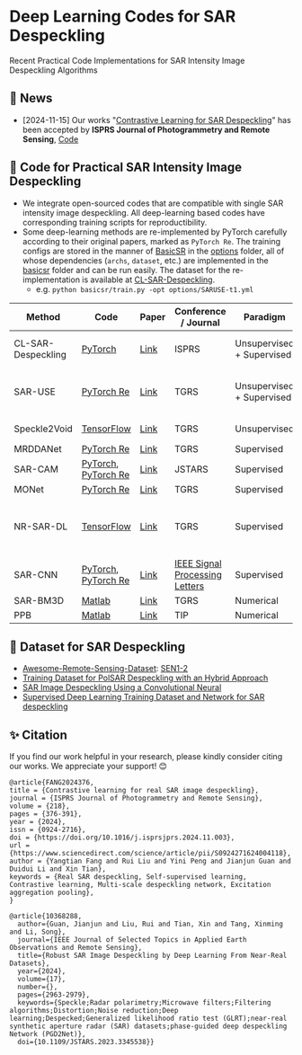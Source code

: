 # Deep Learning Codes for SAR Despeckling
Recent Practical Code Implementations for SAR Intensity Image Despeckling Algorithms

## 📰 News
- [2024-11-15] Our works "[Contrastive Learning for SAR Despeckling](https://www.sciencedirect.com/science/article/pii/S0924271624004118)" has been accepted by **ISPRS Journal of Photogrammetry and Remote Sensing**, [Code](https://github.com/YangtianFang2002/CL-SAR-Despeckling)

## 🎈 Code for Practical SAR Intensity Image Despeckling
- We integrate open-sourced codes that are compatible with single SAR intensity image despeckling. All deep-learning based codes have corresponding training scripts for reproductibility.
- Some deep-learning methods are re-implemented by PyTorch carefully according to their original papers, marked as `PyTorch Re`. The training configs are stored in the manner of [BasicSR](https://github.com/XPixelGroup/BasicSR) in the [options](options) folder, all of whose dependencies (`archs`, `dataset`, etc.) are implemented in the [basicsr](basicsr) folder and can be run easily. The dataset for the re-implementation is available at [CL-SAR-Despeckling](https://github.com/YangtianFang2002/CL-SAR-Despeckling).
  - e.g. `python basicsr/train.py -opt options/SARUSE-t1.yml`

| Method             | Code                                                         | Paper                                                        | Conference / Journal                                         | Paradigm                  | Dataset                                                      | Year |
| ------------------ | ------------------------------------------------------------ | ------------------------------------------------------------ | ------------------------------------------------------------ | ------------------------- | ------------------------------------------------------------ | ---- |
| CL-SAR-Despeckling | [PyTorch](https://github.com/YangtianFang2002/CL-SAR-Despeckling) | [Link](https://www.sciencedirect.com/science/article/pii/S0924271624004118) | ISPRS                                                        | Unsupervised + Supervised | [Real SAR Images](https://github.com/guan-jianjun/SAR-despeckle)(Public) + [Synthetic](https://ieeexplore.ieee.org/abstract/document/7907303) | 2024 |
| SAR-USE            | [PyTorch Re](options/SARUSE-t1.yml)                          | [Link](https://ieeexplore.ieee.org/abstract/document/10005116) | TGRS                                                         | Unsupervised + Supervised | Synthetic (Waterloo, UC Merced land-use, BSD300)             | 2023 |
| Speckle2Void       | [TensorFlow](https://github.com/diegovalsesia/speckle2void) | [Link](https://ieeexplore.ieee.org/abstract/document/9383788) | TGRS                                                         | Unsupervised              | Real SAR Images                                              | 2021 |
| MRDDANet           | [PyTorch Re](options/MRDDANet-t2.yml)                        | [Link](https://ieeexplore.ieee.org/abstract/document/9526864) | TGRS                                                         | Supervised                | Synthetic                                                    | 2021 |
| SAR-CAM            | [PyTorch](https://github.com/JK-the-Ko/SAR-CAM), [PyTorch Re](options/SARCAM-t1.yml) | [Link](https://ieeexplore.ieee.org/abstract/document/9633208) | JSTARS                                                       | Supervised                | Synthetic                                                    | 2021 |
| MONet              | [PyTorch Re](options/MONet-t2.yml)                           | [Link](https://ieeexplore.ieee.org/abstract/document/9261137) | TGRS                                                         | Supervised                | Synthetic                                                    | 2020 |
| NR-SAR-DL          | [TensorFlow](https://github.com/ZX-HUB561/NR-SAR-DL/tree/master) | [Link](https://ieeexplore.ieee.org/abstract/document/9091002) | TGRS                                                         | Supervised                | Private Multitemporal  Sentinel-1 Real SAR Images            | 2020 |
| SAR-CNN            | [PyTorch](https://github.com/grip-unina/SAR-CNN), [PyTorch Re](options/SARCNN-t3.yml) | [Link](https://ieeexplore.ieee.org/abstract/document/8053792) | [IEEE Signal Processing Letters](https://ieeexplore.ieee.org/xpl/RecentIssue.jsp?punumber=97) | Supervised                | Synthetic                                                    | 2017 |
| SAR-BM3D           | [Matlab](https://www.grip.unina.it/download/prog/SAR-BM3D/version_1.0/) | [Link](https://ieeexplore.ieee.org/abstract/document/5989862) | TGRS                                                         | Numerical                 | /                                                            | 2011 |
| PPB                | [Matlab](https://www.charles-deledalle.fr/pages/ppb.php#download) | [Link](https://ieeexplore.ieee.org/abstract/document/5196737) | TIP                                                          | Numerical                 | /                                                            | 2009 |

## 🧱 Dataset for SAR Despeckling
- [Awesome-Remote-Sensing-Dataset](https://github.com/IenLong/Awesome-Remote-Sensing-Dataset): [SEN1-2](https://mediatum.ub.tum.de/1436631)
- [Training Dataset for PolSAR Despeckling with an Hybrid Approach](https://github.com/impress-parthenope/PolSAR-despeckling-with-an-hybrid-approach/releases/tag/data)
- [SAR Image Despeckling Using a Convolutional Neural](https://www.kaggle.com/code/javidtheimmortal/sar-image-despeckling-using-a-convolutional-neural/data)
- [Supervised Deep Learning Training Dataset and Network for SAR despeckling](https://github.com/guan-jianjun/SAR-despeckle)

## ✨ Citation
If you find our work helpful in your research, please kindly consider citing our works. We appreciate your support! 😊

```
@article{FANG2024376,
title = {Contrastive learning for real SAR image despeckling},
journal = {ISPRS Journal of Photogrammetry and Remote Sensing},
volume = {218},
pages = {376-391},
year = {2024},
issn = {0924-2716},
doi = {https://doi.org/10.1016/j.isprsjprs.2024.11.003},
url = {https://www.sciencedirect.com/science/article/pii/S0924271624004118},
author = {Yangtian Fang and Rui Liu and Yini Peng and Jianjun Guan and Duidui Li and Xin Tian},
keywords = {Real SAR despeckling, Self-supervised learning, Contrastive learning, Multi-scale despeckling network, Excitation aggregation pooling},
}

@article{10368288,
  author={Guan, Jianjun and Liu, Rui and Tian, Xin and Tang, Xinming and Li, Song},
  journal={IEEE Journal of Selected Topics in Applied Earth Observations and Remote Sensing}, 
  title={Robust SAR Image Despeckling by Deep Learning From Near-Real Datasets}, 
  year={2024},
  volume={17},
  number={},
  pages={2963-2979},
  keywords={Speckle;Radar polarimetry;Microwave filters;Filtering algorithms;Distortion;Noise reduction;Deep learning;Despecked;Generalized likelihood ratio test (GLRT);near-real synthetic aperture radar (SAR) datasets;phase-guided deep despeckling Network (PGD2Net)},
  doi={10.1109/JSTARS.2023.3345538}}
```
